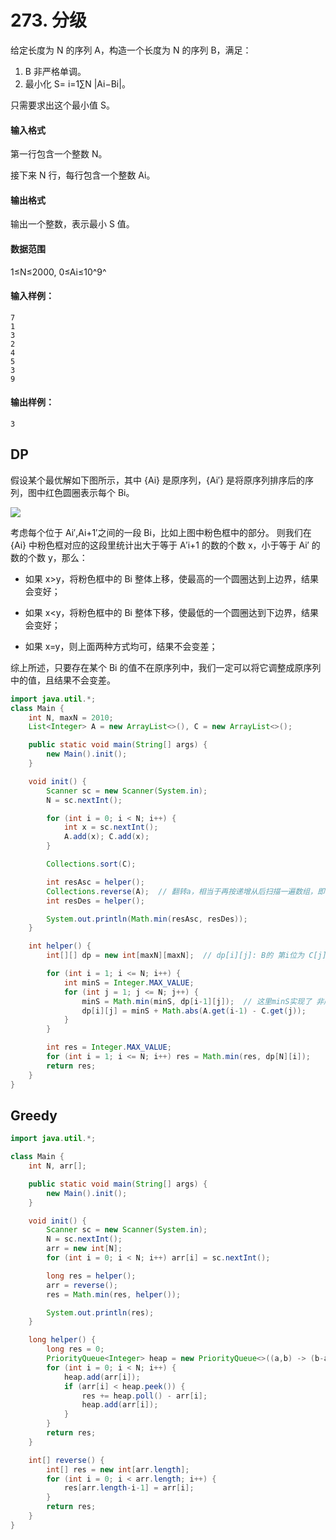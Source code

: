 # 273. 分级

给定长度为 N 的序列 A，构造一个长度为 N 的序列 B，满足：

1. B 非严格单调。
2. 最小化 S= i=1∑N |Ai−Bi|。

只需要求出这个最小值 S。

#### 输入格式

第一行包含一个整数 N。

接下来 N 行，每行包含一个整数 Ai。

#### 输出格式

输出一个整数，表示最小 S 值。

#### 数据范围

1≤N≤2000, 0≤Ai≤10^9^

#### 输入样例：

```
7
1
3
2
4
5
3
9
```

#### 输出样例：

```
3
```



## DP

假设某个最优解如下图所示，其中 {Ai} 是原序列，{Ai′} 是将原序列排序后的序列，图中红色圆圈表示每个 Bi。

![](https://cdn.acwing.com/media/article/image/2019/10/01/1_861faab8e3-acwing_273.png)

考虑每个位于 Ai′,Ai+1′之间的一段 Bi，比如上图中粉色框中的部分。
则我们在 {Ai} 中粉色框对应的这段里统计出大于等于 A′i+1 的数的个数 x，小于等于 Ai′ 的数的个数 y，那么：

- 如果 x>y，将粉色框中的 Bi 整体上移，使最高的一个圆圈达到上边界，结果会变好；

- 如果 x<y，将粉色框中的 Bi 整体下移，使最低的一个圆圈达到下边界，结果会变好；

- 如果 x=y，则上面两种方式均可，结果不会变差；

综上所述，只要存在某个 Bi 的值不在原序列中，我们一定可以将它调整成原序列中的值，且结果不会变差。

```java
import java.util.*;
class Main {
    int N, maxN = 2010;
    List<Integer> A = new ArrayList<>(), C = new ArrayList<>();

    public static void main(String[] args) {
        new Main().init();
    }

    void init() {
        Scanner sc = new Scanner(System.in);
        N = sc.nextInt();

        for (int i = 0; i < N; i++) {
            int x = sc.nextInt();
            A.add(x); C.add(x);
        }

        Collections.sort(C);

        int resAsc = helper();
        Collections.reverse(A);  // 翻转a，相当于再按递增从后扫描一遍数组，即得到正向的递减序列
        int resDes = helper();

        System.out.println(Math.min(resAsc, resDes));
    }

    int helper() {
        int[][] dp = new int[maxN][maxN];  // dp[i][j]: B的 第i位为 C[j] 的最小S值

        for (int i = 1; i <= N; i++) {
            int minS = Integer.MAX_VALUE;
            for (int j = 1; j <= N; j++) {
                minS = Math.min(minS, dp[i-1][j]);  // 这里minS实现了 非严格 递增
                dp[i][j] = minS + Math.abs(A.get(i-1) - C.get(j));
            }
        }

        int res = Integer.MAX_VALUE;
        for (int i = 1; i <= N; i++) res = Math.min(res, dp[N][i]);
        return res;
    }
}
```



## Greedy

```java
import java.util.*;

class Main {
    int N, arr[];

    public static void main(String[] args) {
        new Main().init();
    }

    void init() {
        Scanner sc = new Scanner(System.in);
        N = sc.nextInt();
        arr = new int[N];
        for (int i = 0; i < N; i++) arr[i] = sc.nextInt();

        long res = helper();
        arr = reverse();
        res = Math.min(res, helper());

        System.out.println(res);
    }

    long helper() {
        long res = 0;
        PriorityQueue<Integer> heap = new PriorityQueue<>((a,b) -> (b-a));
        for (int i = 0; i < N; i++) {
            heap.add(arr[i]);
            if (arr[i] < heap.peek()) {
                res += heap.poll() - arr[i];
                heap.add(arr[i]);
            }
        }
        return res;
    }

    int[] reverse() {
        int[] res = new int[arr.length];
        for (int i = 0; i < arr.length; i++) {
            res[arr.length-i-1] = arr[i];
        }
        return res;
    }
}
```

